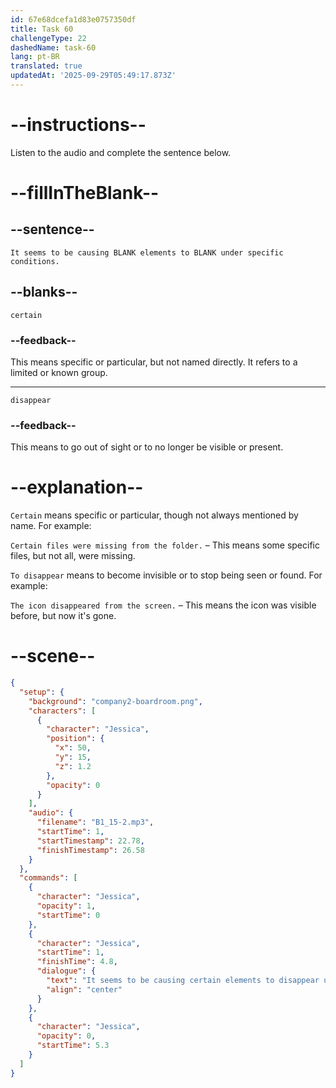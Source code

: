 ```yaml
---
id: 67e68dcefa1d83e0757350df
title: Task 60
challengeType: 22
dashedName: task-60
lang: pt-BR
translated: true
updatedAt: '2025-09-29T05:49:17.873Z'
---
```


<!-- (Audio) Jessica: It seems to be causing certain elements to disappear under specific conditions. -->

# --instructions--

Listen to the audio and complete the sentence below.

# --fillInTheBlank--

## --sentence--

`It seems to be causing BLANK elements to BLANK under specific conditions.`

## --blanks--

`certain`

### --feedback--

This means specific or particular, but not named directly. It refers to a limited or known group.

---

`disappear`

### --feedback--

This means to go out of sight or to no longer be visible or present.

# --explanation--

`Certain` means specific or particular, though not always mentioned by name. For example:

`Certain files were missing from the folder.` – This means some specific files, but not all, were missing.

`To disappear` means to become invisible or to stop being seen or found. For example:

`The icon disappeared from the screen.` – This means the icon was visible before, but now it's gone.

# --scene--

```json
{
  "setup": {
    "background": "company2-boardroom.png",
    "characters": [
      {
        "character": "Jessica",
        "position": {
          "x": 50,
          "y": 15,
          "z": 1.2
        },
        "opacity": 0
      }
    ],
    "audio": {
      "filename": "B1_15-2.mp3",
      "startTime": 1,
      "startTimestamp": 22.78,
      "finishTimestamp": 26.58
    }
  },
  "commands": [
    {
      "character": "Jessica",
      "opacity": 1,
      "startTime": 0
    },
    {
      "character": "Jessica",
      "startTime": 1,
      "finishTime": 4.8,
      "dialogue": {
        "text": "It seems to be causing certain elements to disappear under specific conditions.",
        "align": "center"
      }
    },
    {
      "character": "Jessica",
      "opacity": 0,
      "startTime": 5.3
    }
  ]
}
```
